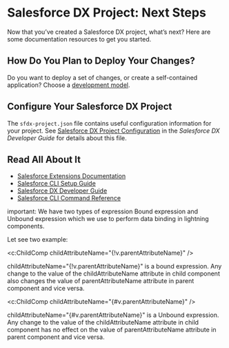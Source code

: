 # Salesforce DX Project: Next Steps

Now that you’ve created a Salesforce DX project, what’s next? Here are some documentation resources to get you started.

## How Do You Plan to Deploy Your Changes?

Do you want to deploy a set of changes, or create a self-contained application? Choose a [development model](https://developer.salesforce.com/tools/vscode/en/user-guide/development-models).

## Configure Your Salesforce DX Project

The `sfdx-project.json` file contains useful configuration information for your project. See [Salesforce DX Project Configuration](https://developer.salesforce.com/docs/atlas.en-us.sfdx_dev.meta/sfdx_dev/sfdx_dev_ws_config.htm) in the _Salesforce DX Developer Guide_ for details about this file.

## Read All About It

- [Salesforce Extensions Documentation](https://developer.salesforce.com/tools/vscode/)
- [Salesforce CLI Setup Guide](https://developer.salesforce.com/docs/atlas.en-us.sfdx_setup.meta/sfdx_setup/sfdx_setup_intro.htm)
- [Salesforce DX Developer Guide](https://developer.salesforce.com/docs/atlas.en-us.sfdx_dev.meta/sfdx_dev/sfdx_dev_intro.htm)
- [Salesforce CLI Command Reference](https://developer.salesforce.com/docs/atlas.en-us.sfdx_cli_reference.meta/sfdx_cli_reference/cli_reference.htm)



important:
We have two types of expression Bound expression and Unbound expression which we use to perform data binding in lightning components.

Let see two example:

<c:ChildComp childAttributeName="{!v.parentAttributeName}" />   <!--Bound Expression-->

childAttributeName="{!v.parentAttributeName}" is a bound expression. Any change to the value of the childAttributeName attribute in child component also changes the value of parentAttributeName attribute in parent component and vice versa.

<c:ChildComp childAttributeName="{#v.parentAttributeName}" />    <!--Unbound Expression-->

childAttributeName="{#v.parentAttributeName}" is a Unbound expression. Any change to the value of the childAttributeName attribute in child component has no effect on the value of parentAttributeName attribute in parent component and vice versa.
